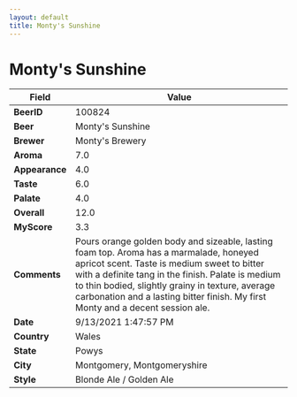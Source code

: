 ```yaml
---
layout: default
title: Monty's Sunshine
---
```


# Monty's Sunshine

| Field         | Value     |
|---------------|-----------|
| **BeerID** | 100824 |
| **Beer** | Monty's Sunshine |
| **Brewer** | Monty&#39;s Brewery |
| **Aroma** | 7.0 |
| **Appearance** | 4.0 |
| **Taste** | 6.0 |
| **Palate** | 4.0 |
| **Overall** | 12.0 |
| **MyScore** | 3.3 |
| **Comments** | Pours orange golden body and sizeable, lasting foam top. Aroma has a marmalade, honeyed apricot scent. Taste is medium sweet to bitter with a definite tang in the finish. Palate is medium to thin bodied, slightly grainy in texture, average carbonation and a lasting bitter finish. My first Monty and a decent session ale. |
| **Date** | 9/13/2021 1:47:57 PM |
| **Country** | Wales |
| **State** | Powys |
| **City** | Montgomery, Montgomeryshire |
| **Style** | Blonde Ale / Golden Ale |
